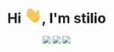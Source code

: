 <div align="center">
  <h1 align="center">Hi <img width="35" src="https://github.com/1999AZZAR/1999AZZAR/blob/main/resources/img/waving.gif">, I'm stilio</h1>
  <p align="center">
    <img width="50%" src="https://github-readme-stats.vercel.app/api?username=stilio&show_icons=true&include_all_commits=true&theme=onedark&hide_border=true"/>
    <img width="50%" src="https://github-readme-streak-stats.herokuapp.com/?user=stilio&theme=onedark&hide_border=true" />
    <img width="50%" src="https://github-readme-stats.vercel.app/api/top-langs/?username=stilio&layout=compact&theme=onedark&hide_border=true"/>
   </p>
</div>
